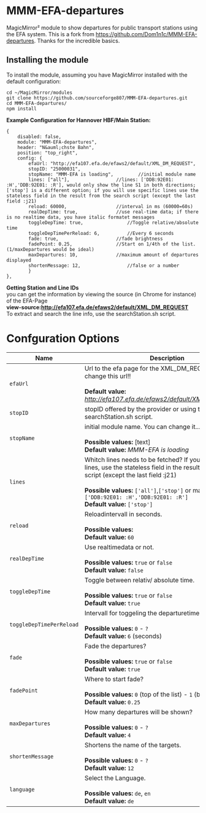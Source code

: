 # MMM-EFA-departures
MagicMirror² module to show departures for public transport stations using the EFA system.
This is a fork from https://github.com/Dom1n1c/MMM-EFA-departures.
Thanks for the incredible basics.

## Installing the module

To install the module, assuming you have MagicMirror installed with the default configuration:

```shell
cd ~/MagicMirror/modules
git clone https://github.com/sourceforge807/MMM-EFA-departures.git
cd MMM-EFA-departures/
npm install
```

**Example Configuration for Hannover HBF/Main Station:**
```
{
	disabled: false,
	module: "MMM-EFA-departures",
	header: "N&auml;chste Bahn",
	position: "top_right",
	config: {
		efaUrl: "http://efa107.efa.de/efaws2/default/XML_DM_REQUEST",
		stopID: "25000031",
		stopName: "MMM-EFA is loading", 		//initial module name
		lines: ["all"], 				//lines: ['DDB:92E01: :H','DDB:92E01: :R'], would only show the line S1 in both directions; ['stop'] is a different option; if you will use specific lines use the stateless field in the result from the search script (except the last field :j21)
		reload: 60000, 					//interval in ms (60000=60s)
		realDepTime: true, 				//use real-time data; if there is no realtime data, you have italic formatet messages
		toggleDepTime: true, 				//Toggle relative/absolute time
		toggleDepTimePerReload: 6, 			//Every 6 seconds
		fade: true, 					//fade brightness
		fadePoint: 0.25, 				//Start on 1/4th of the list. (1/maxDepartures would be ideal)
		maxDepartures: 10, 				//maximum amount of departures displayed
		shortenMessage: 12, 				//false or a number
 		}
},

```



**Getting Station and Line IDs**  
you can get the information by viewing the source (in Chrome for instance) of the EFA-Page  
**view-source:http://efa107.efa.de/efaws2/default/XML_DM_REQUEST**  
To extract and search the line info, use the searchStation.sh script. 

# Confguration Options

| Name           | Description |
|----------------|---------------------------------|
| `efaUrl`      | Url to the efa page for the XML_DM_REQUEST. Do not change this url!! <br><br> **Default value:** _http://efa107.efa.de/efaws2/default/XML_DM_REQUEST_ |
| `stopID`    | stopID offered by the provider or using the searchStation.sh script. |
| `stopName`     | initial module name. You can change it...or not.<br><br>**Possible values:** [text] <br> **Default value:** _MMM-EFA is loading_
| `lines` | Whitch lines needs to be fetched? If you will use spicific lines, use the stateless field in the result from the search script (except the last field :j21)<br><br> **Possible values:** `['all']`,`['stop']` or maybe `['DDB:92E01: :H','DDB:92E01: :R']`  <br> **Default value:** `['stop']`
| `reload`     | Reloadintervall in seconds. <br><br> **Possible values:**  <br> **Default value:** `60`
| `realDepTime` | Use realtimedata or not. <br><br> **Possible values:** `true` or `false` <br> **Default value:** `false`
| `toggleDepTime`     | Toggle between relativ/ absolute time.<br><br> **Possible values:** `true` or `false` <br> **Default value:** `true`
| `toggleDepTimePerReload`           | Intervall for toggeling the departuretime. <br><br> **Possible values:** `0` - `?` <br> **Default value:** `6` (seconds) |
| `fade` | Fade the departures?<br><br> **Possible values:** `true` or `false` <br> **Default value:** `true`
| `fadePoint`      | Where to start fade? <br><br> **Possible values:** `0` (top of the list) - `1` (bottom of list) <br> **Default value:** `0.25`
| `maxDepartures`   | How many departures will be shown? <br><br>**Possible values:** `0` - `?` <br> **Default value:** `4` |
| `shortenMessage`  | Shortens the name of the targets. <br><br> **Possible values:** `0` - `?` <br> **Default value:** `12` |
| `language`          | Select the Language. <br><br> **Possible values:** `de`, `en` <br> **Default value:** `de` |

